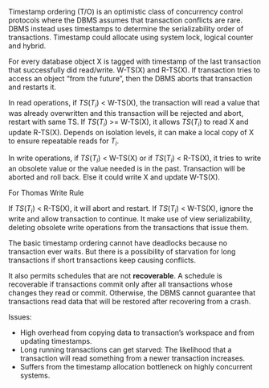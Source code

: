 
Timestamp ordering (T/O) is an optimistic class of concurrency control protocols where the DBMS assumes that transaction conflicts are rare. DBMS instead uses timestamps to determine the serializability order of transactions. Timestamp could allocate using system lock, logical counter and hybrid.

For every database object X is tagged with timestamp of the last transaction that successfully did read/write. W-TS(X) and R-TS(X). If transaction tries to access an object “from the future”, then the DBMS aborts that transaction and restarts it.

In read operations, if $TS(T_i)$ < W-TS(X), the transaction will read a value that was already overwritten and this transaction will be rejected and abort, restart with same TS. If $TS(T_i)$ >= W-TS(X), it allows $TS(T_i)$ to read X and update R-TS(X). Depends on isolation levels, it can make a local copy of X to ensure repeatable reads for $T_i$.

In write operations, if $TS(T_i)$ < W-TS(X) or if $TS(T_i)$ < R-TS(X), it tries to write an obsolete value or the value needed is in the past. Transaction will be aborted and roll back. Else it could write X and update W-TS(X).

For Thomas Write Rule

If $TS(T_i)$ < R-TS(X), it will abort and restart. If $TS(T_i)$ < W-TS(X), ignore the write and allow transaction to continue. It make use of view serializability, deleting obsolete write operations from the transactions that issue them. 

The basic timestamp ordering cannot have deadlocks because no transaction ever waits. But there is a possibility of starvation for long transactions if short transactions keep causing conflicts.

It also permits schedules that are not **recoverable**. A schedule is recoverable if transactions commit only after all transactions whose changes they read or commit. Otherwise, the DBMS cannot guarantee that transactions read data that will be restored after recovering from a crash.

Issues:

- High overhead from copying data to transaction’s workspace and from updating timestamps.
- Long running transactions can get starved: The likelihood that a transaction will read something from a newer transaction increases.
- Suffers from the timestamp allocation bottleneck on highly concurrent systems.